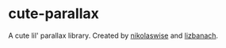 # cute-parallax

A cute lil' parallax library. Created by [nikolaswise](https://github.com/nikolaswise) and [lizbanach](https://github.com/lizbanach).
